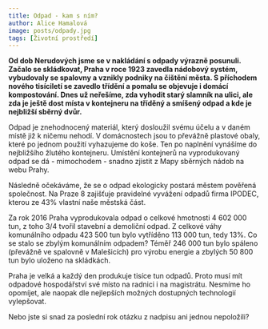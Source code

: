 ```yaml
---
title: Odpad - kam s ním?
author: Alice Hamalová
image: posts/odpady.jpg
tags: [Životní prostředí]
---
```


**Od dob Nerudových jsme se v nakládání s odpady výrazně posunuli. Začalo se skládkovat, Praha v roce 1923 zavedla nádobový systém, vybudovaly se spalovny a vznikly podniky na čištění města. S příchodem nového tisíciletí se zavedlo třídění a pomalu se objevuje i domácí kompostování. Dnes už neřešíme, zda vyhodit starý slamník na ulici, ale zda je ještě dost místa v kontejneru na tříděný a smíšený odpad a kde je nejbližší sběrný dvůr.**

Odpad je znehodnocený materiál, který dosloužil svému účelu a v daném místě již k ničemu nehodí. V domácnostech jsou to převážně plastové obaly, které po jednom použití vyhazujeme do koše. Ten po naplnění vynášíme do nejbližšího žlutého kontejneru. Umístění kontejnerů na vyprodukovaný odpad se dá - mimochodem - snadno zjistit z Mapy sběrných nádob na webu Prahy.

Následně očekáváme, že se o odpad ekologicky postará městem pověřená společnost. Na Praze 8 zajišťuje pravidelné vyvážení odpadů firma IPODEC, kterou ze 43% vlastní naše městská část.

Za rok 2016 Praha vyprodukovala odpad o celkové hmotnosti 4 602 000 tun, z toho 3/4 tvořil stavební a demoliční odpad. Z celkové váhy komunálního odpadu 423 500 tun bylo vytříděno 113 000 tun, tedy 13%. Co se stalo se zbylým komunálním odpadem? Téměř 246 000 tun bylo spáleno (převážně ve spalovně v Malešicích) pro výrobu energie a zbylých 50 800 tun bylo uloženo na skládkách.

Praha je velká a každý den produkuje tisíce tun odpadů. Proto musí mít odpadové hospodářství své místo na radnici i na magistrátu. Nesmíme ho opomíjet, ale naopak dle nejlepších možných dostupných technologií vylepšovat.

Nebo jste si snad za poslední rok otázku z nadpisu ani jednou nepoložili?

